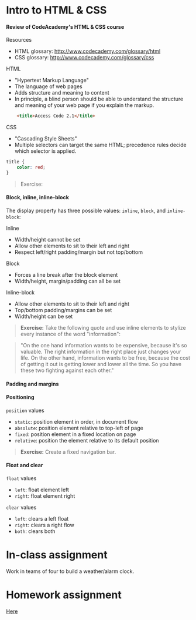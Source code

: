 # Intro to HTML & CSS

#### Review of CodeAcademy's HTML & CSS course

Resources
- HTML glossary: http://www.codecademy.com/glossary/html
- CSS glossary: http://www.codecademy.com/glossary/css

HTML
- "Hypertext Markup Language"
- The language of web pages
- Adds structure and meaning to content
- In principle, a blind person should be able to understand the structure and meaning of your web page if you explain the markup.

```html
    <title>Access Code 2.1</title>
```

CSS
- "Cascading Style Sheets"
- Multiple selectors can target the same HTML; precedence rules decide which selector is applied.

```css
title {
    color: red;
}
```

> Exercise: 

#### Block, inline, inline-block

The display property has three possible values: `inline`, `block`, and `inline-block`:

Inline
- Width/height cannot be set
- Allow other elements to sit to their left and right
- Respect left/right padding/margin but not top/bottom

Block
- Forces a line break after the block element
- Width/height, margin/padding can all be set

Inline-block
- Allow other elements to sit to their left and right
- Top/bottom padding/margins can be set
- Width/height can be set

> **Exercise:** Take the following quote and use inline elements to stylize every instance of the word "information":

> "On the one hand information wants to be expensive, because it's so valuable. The right information in the right place just changes your life. On the other hand, information wants to be free, because the cost of getting it out is getting lower and lower all the time. So you have these two fighting against each other."

#### Padding and margins

#### Positioning

`position` values
- `static`: position element in order, in document flow
- `absolute`: position element relative to top-left of page
- `fixed`: position element in a fixed location on page
- `relative`: position the element relative to its default position

> **Exercise:** Create a fixed navigation bar.

#### Float and clear

`float` values
- `left`: float element left
- `right`: float element right

`clear` values
- `left`: clears a left float
- `right`: clears a right flow
- `both`: clears both

# In-class assignment
Work in teams of four to build a weather/alarm clock.

# Homework assignment
[Here](https://github.com/C4Q/ac15-bootcamp/blob/master/assignment.md)


